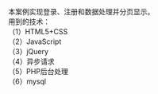 本案例实现登录、注册和数据处理并分页显示。<br>
用到的技术：<br>
   （1）HTML5+CSS<br>
   （2）JavaScript<br>
   （3）jQuery<br>
   （4）异步请求<br>
   （5）PHP后台处理<br>
   （6）mysql<br>
